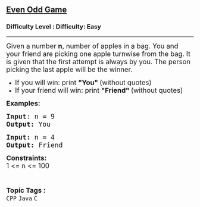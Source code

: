 <h2><a href="https://www.geeksforgeeks.org/problems/even-odd-game--153136/1?page=5&difficulty=Easy&status=unsolved&sortBy=accuracy">Even Odd Game</a></h2><h3>Difficulty Level : Difficulty: Easy</h3><hr><div class="problems_problem_content__Xm_eO"><p><span style="font-size: 18px;">Given a number <strong>n</strong>, number of apples in a bag. You and your friend are picking one apple turnwise from the bag. It is given that the first attempt is always by you. The person picking the last apple will be the winner.&nbsp;</span></p>
<ul>
<li><span style="font-size: 18px;">If you will win: print <strong>"You" </strong>(without quotes)</span></li>
<li><span style="font-size: 18px;">If your friend will win: print <strong>"Friend" </strong>(without quotes)</span></li>
</ul>
<p><span style="font-size: 18px;"><strong>Examples:</strong></span></p>
<pre><span style="font-size: 18px;"><strong>Input</strong>: n = 9
<strong>Output:</strong> You</span></pre>
<pre><span style="font-size: 18px;"><strong>Input: </strong>n = 4
<strong>Output: </strong>Friend</span></pre>
<p><span style="font-size: 18px;"><strong>Constraints:</strong><br>1 &lt;= n &lt;= 100</span></p></div><br><p><span style=font-size:18px><strong>Topic Tags : </strong><br><code>CPP</code>&nbsp;<code>Java</code>&nbsp;<code>C</code>&nbsp;